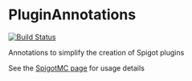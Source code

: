 # PluginAnnotations

[![Build Status](https://travis-ci.org/InventivetalentDev/PluginAnnotations.svg?branch=master)](https://travis-ci.org/InventivetalentDev/PluginAnnotations)


Annotations to simplify the creation of Spigot plugins

See the [SpigotMC page](https://r.spiget.org/20446) for usage details
